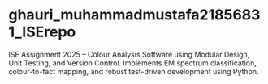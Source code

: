 # ghauri_muhammadmustafa21856831_ISErepo
ISE Assignment 2025 – Colour Analysis Software using Modular Design, Unit Testing, and Version Control. Implements EM spectrum classification, colour-to-fact mapping, and robust test-driven development using Python.
